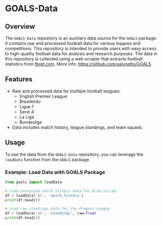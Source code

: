 # GOALS-Data

## Overview

The `GOALS-Data` repository is an auxiliary data source for the `GOALS` package. It contains raw and processed football data for various leagues and competitions. This repository is intended to provide users with easy access to high-quality football data for analysis and research purposes. The data in this repository is collected using a web scraper that extracts football statistics from [fbref.com](https://fbref.com). More info: <https://github.com/salvnetto/GOALS>

## Features

- Raw and processed data for multiple football leagues:
  - English Premier League
  - Brasileirão
  - Ligue 1
  - Serie A
  - La Liga
  - Bundesliga
- Data includes match history, league standings, and team squads.

## Usage

To use the data from the `GOALS-Data` repository, you can leverage the `loadData` function from the `GOALS` package.

### Example: Load Data with GOALS Package

```python
from goals import loadData

# Load processed match history data for Brasileirão
df = loadData('br', 'match_history')
print(df.head())

# Load raw standings data for the Premier League
df = loadData('en', 'standings', raw=True)
print(df.head())
```